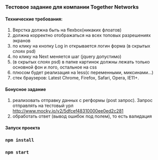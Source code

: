 ### Тестовое задание для компании Together Networks


#### Технические требования:
1. Верстка должна быть на flexbox(никаких флоатов)
2. должна корректно отображаться на всех топовых разрешениях экранов
3. по клику на кнопку Log in открывается логин форма (в скрытых слоях psd)
4. по клику на Next меняется шаг (jquery допустимо)
5. (в скрытых слоях psd) в папке картинок должны лежать только основной фон и лого, остальное на css 
6. плюсом будет реализация на less(с переменными, миксинами...)
7. стек браузеров: Latest Chrome, Firefox, Safari, Opera, IE11+.

#### Бонусное задание
1. реализовать отправку данных с регформы (post запрос). Запрос отправлять на тестовый урл http://www.mocky.io/v2/5dfcef48310000ee0ed2c281
2. обработать ответ (вывод ошибок под полем), то есть валидация

#### Запуск проекта

### `npm install`
### `npm start`
